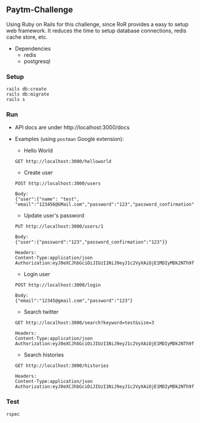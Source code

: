 ## Paytm-Challenge

Using Ruby on Rails for this challenge, since RoR provides a easy to setup web framework. It reduces the time to setup database connections, redis cache store, etc.

* Dependencies
  - redis
  - postgresql

### Setup

```
rails db:create
rails db:migrate
rails s
```
### Run
- API docs are under http://localhost:3000/docs
- Examples (using `postman` Google extension):
  - Hello World
  ```
  GET http://localhost:3000/helloworld
  ```
  
  - Create user
  ```
  POST http://localhost:3000/users

  Body:
  {"user":{"name": "test", "email":"123456@GMail.com","password":"123","password_confirmation":"123"}}
  ```
  
  - Update user's password
  ```
  PUT http://localhost:3000/users/1

  Body:
  {"user":{"password":"123","password_confirmation":"123"}}
  
  Headers:
  Content-Type:application/json
  Authorization:eyJ0eXCJhbGciOiJIUzI1NiJ9eyJ1c2VyXAiOjE1MDIyMDk2NTh9fngwKMY4WDQWdA9faMWl2LP185NslJO4
  ```
  
  - Login user
  ```
  POST http://localhost:3000/login

  Body:
  {"email":"12345@gmail.com","password":"123"}
  ```
  
  - Search twitter
  ```
  GET http://localhost:3000/search?keyword=test&size=3
  
  Headers:
  Content-Type:application/json
  Authorization:eyJ0eXCJhbGciOiJIUzI1NiJ9eyJ1c2VyXAiOjE1MDIyMDk2NTh9fngwKMY4WDQWdA9faMWl2LP185NslJO4
  ```
  
  - Search histories
  ```
  GET http://localhost:3000/histories
  
  Headers:
  Content-Type:application/json
  Authorization:eyJ0eXCJhbGciOiJIUzI1NiJ9eyJ1c2VyXAiOjE1MDIyMDk2NTh9fngwKMY4WDQWdA9faMWl2LP185NslJO4
  ```

### Test

```
rspec
```
